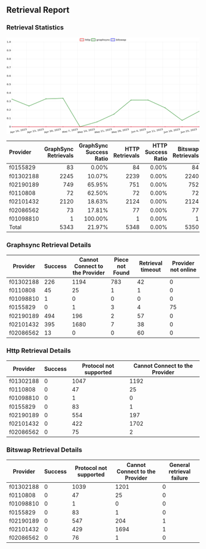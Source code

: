 ## Retrieval Report
### Retrieval Statistics
<img src="https://raw.githubusercontent.com/data-preservation-programs/filplus-checker-assets/main/filecoin-project/filecoin-plus-large-datasets/issues/1366/1687842494489.png"/>

| Provider  | GraphSync Retrievals | GraphSync Success Ratio | HTTP Retrievals | HTTP Success Ratio | Bitswap Retrievals | Bitswap Success Ratio |
| :-------- | -------------------: | ----------------------: | --------------: | -----------------: | -----------------: | --------------------: |
| f0155829  |                   83 |                   0.00% |              84 |              0.00% |                 84 |                 0.00% |
| f01302188 |                 2245 |                  10.07% |            2239 |              0.00% |               2240 |                 0.00% |
| f02190189 |                  749 |                  65.95% |             751 |              0.00% |                752 |                 0.00% |
| f0110808  |                   72 |                  62.50% |              72 |              0.00% |                 72 |                 0.00% |
| f02101432 |                 2120 |                  18.63% |            2124 |              0.00% |               2124 |                 0.00% |
| f02086562 |                   73 |                  17.81% |              77 |              0.00% |                 77 |                 0.00% |
| f01098810 |                    1 |                 100.00% |               1 |              0.00% |                  1 |                 0.00% |
| Total     |                 5343 |                  21.97% |            5348 |              0.00% |               5350 |                 0.00% |

### Graphsync Retrieval Details
| Provider  | Success | Cannot Connect to the Provider | Piece not Found | Retrieval timeout | Provider not online |
| --------- | ------- | ------------------------------ | --------------- | ----------------- | ------------------- |
| f01302188 | 226     | 1194                           | 783             | 42                | 0                   |
| f0110808  | 45      | 25                             | 1               | 1                 | 0                   |
| f01098810 | 1       | 0                              | 0               | 0                 | 0                   |
| f0155829  | 0       | 1                              | 3               | 4                 | 75                  |
| f02190189 | 494     | 196                            | 2               | 57                | 0                   |
| f02101432 | 395     | 1680                           | 7               | 38                | 0                   |
| f02086562 | 13      | 0                              | 0               | 60                | 0                   |

### Http Retrieval Details
| Provider  | Success | Protocol not supported | Cannot Connect to the Provider |
| --------- | ------- | ---------------------- | ------------------------------ |
| f01302188 | 0       | 1047                   | 1192                           |
| f0110808  | 0       | 47                     | 25                             |
| f01098810 | 0       | 1                      | 0                              |
| f0155829  | 0       | 83                     | 1                              |
| f02190189 | 0       | 554                    | 197                            |
| f02101432 | 0       | 422                    | 1702                           |
| f02086562 | 0       | 75                     | 2                              |

### Bitswap Retrieval Details
| Provider  | Success | Protocol not supported | Cannot Connect to the Provider | General retrieval failure |
| --------- | ------- | ---------------------- | ------------------------------ | ------------------------- |
| f01302188 | 0       | 1039                   | 1201                           | 0                         |
| f0110808  | 0       | 47                     | 25                             | 0                         |
| f01098810 | 0       | 1                      | 0                              | 0                         |
| f0155829  | 0       | 83                     | 1                              | 0                         |
| f02190189 | 0       | 547                    | 204                            | 1                         |
| f02101432 | 0       | 429                    | 1694                           | 1                         |
| f02086562 | 0       | 76                     | 1                              | 0                         |
